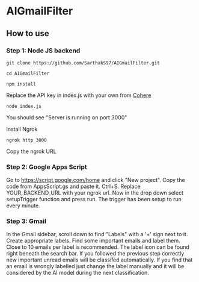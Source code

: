 # AIGmailFilter
## How to use

### Step 1: Node JS backend
`git clone https://github.com/SarthakS97/AIGmailFilter.git`

`cd AIGmailFilter`

`npm install`

Replace the API key in index.js with your own from [Cohere](https://cohere.com/)

`node index.js`

You should see "Server is running on port 3000"

Install Ngrok

`ngrok http 3000`

Copy the ngrok URL

### Step 2: Google Apps Script
Go to https://script.google.com/home and click "New project". Copy the code from AppsScript.gs and paste it. Ctrl+S. Replace YOUR_BACKEND_URL with your ngrok url.
Now in the drop down select setupTrigger function and press run. The trigger has been setup to run every minute. 

### Step 3: Gmail
In the Gmail sidebar, scroll down to find "Labels" with a '+' sign next to it. Create appropriate labels. Find some important emails and label them. Close to 10 emails per 
label is recommended. The label icon can be found right beneath the search bar. If you followed the previous step correctly new important unread emails will be classifed automatically. If you find
that an email is wrongly labelled just change the label manually and it will be considered by the AI model during the next classification.  
